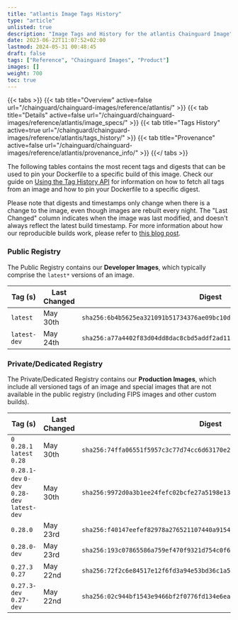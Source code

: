 ```yaml
---
title: "atlantis Image Tags History"
type: "article"
unlisted: true
description: "Image Tags and History for the atlantis Chainguard Image"
date: 2023-06-22T11:07:52+02:00
lastmod: 2024-05-31 00:48:45
draft: false
tags: ["Reference", "Chainguard Images", "Product"]
images: []
weight: 700
toc: true
---
```


{{< tabs >}}
{{< tab title="Overview" active=false url="/chainguard/chainguard-images/reference/atlantis/" >}}
{{< tab title="Details" active=false url="/chainguard/chainguard-images/reference/atlantis/image_specs/" >}}
{{< tab title="Tags History" active=true url="/chainguard/chainguard-images/reference/atlantis/tags_history/" >}}
{{< tab title="Provenance" active=false url="/chainguard/chainguard-images/reference/atlantis/provenance_info/" >}}
{{</ tabs >}}

The following tables contains the most recent tags and digests that can be used to pin your Dockerfile to a specific build of this image. Check our guide on [Using the Tag History API](/chainguard/chainguard-images/using-the-tag-history-api/) for information on how to fetch all tags from an image and how to pin your Dockerfile to a specific digest.

Please note that digests and timestamps only change when there is a change to the image, even though images are rebuilt every night. The "Last Changed" column indicates when the image was last modified, and doesn't always reflect the latest build timestamp. For more information about how our reproducible builds work, please refer to [this blog post](https://www.chainguard.dev/unchained/reproducing-chainguards-reproducible-image-builds).

### Public Registry
The Public Registry contains our **Developer Images**, which typically comprise the `latest*` versions of an image.

| Tag (s)       | Last Changed | Digest                                                                    |
|---------------|--------------|---------------------------------------------------------------------------|
|  `latest`     | May 30th     | `sha256:6b4b5625ea321091b51734376ae09bc10d27e12aa6180989e960cebd51098914` |
|  `latest-dev` | May 24th     | `sha256:a77a4402f83d04dd8dac8cbd5addf2ad11ea70cd2a251657def09bd5d05d23c5` |


### Private/Dedicated Registry
The Private/Dedicated Registry contains our **Production Images**, which include all versioned tags of an image and special images that are not available in the public registry (including FIPS images and other custom builds).

| Tag (s)                                       | Last Changed | Digest                                                                    |
|-----------------------------------------------|--------------|---------------------------------------------------------------------------|
|  `0` `0.28.1` `latest` `0.28`                 | May 30th     | `sha256:74ffa06551f5957c3c77d74cc6d63170e2a028f13656d01434a4c35ace3b63fc` |
|  `0.28.1-dev` `0-dev` `0.28-dev` `latest-dev` | May 30th     | `sha256:9972d0a3b1ee24fefc02bcfe27a5198e13a838054bb5e6e9a1666a96b6ddbd93` |
|  `0.28.0`                                     | May 23rd     | `sha256:f40147eefef82978a276521107440a915469c8d3d878c90c22e40a926b28c313` |
|  `0.28.0-dev`                                 | May 23rd     | `sha256:193c07865586a759ef470f9321d754c0f600080d30635d997771430abbae8138` |
|  `0.27.3` `0.27`                              | May 22nd     | `sha256:72f2c6e84517e12f6fd3a94e53bd36c1a5024fb2741369b91656c960f25c56b4` |
|  `0.27.3-dev` `0.27-dev`                      | May 22nd     | `sha256:02c944bf1543e9466bf2f0776fd134e6eab5cc28b915678a810c531faa7cf246` |

